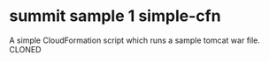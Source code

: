 summit sample 1 simple-cfn
==========

A simple CloudFormation script which runs a sample tomcat war file.
CLONED
